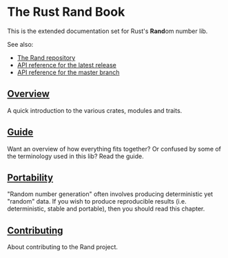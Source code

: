 # The Rust Rand Book

This is the extended documentation set for Rust's **Rand**om number lib.

See also:

-   [The Rand repository](https://github.com/rust-random/rand)
-   [API reference for the latest release](https://docs.rs/rand/)
-   [API reference for the master branch](https://rust-random.github.io/rand/)

## [Overview](overview.md)

A quick introduction to the various crates, modules and traits.

## [Guide](guide.md)

Want an overview of how everything fits together? Or confused by some of the
terminology used in this lib? Read the guide.

## [Portability](portability.md)

"Random number generation" often involves producing deterministic yet "random"
data. If you wish to produce reproducible results (i.e. deterministic, stable
and portable), then you should read this chapter.

## [Contributing](contributing.md)

About contributing to the Rand project.
